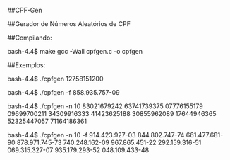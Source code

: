 ##CPF-Gen

##Gerador de Números Aleatórios de CPF

##Compilando:

bash-4.4$ make
gcc -Wall cpfgen.c -o cpfgen

##Exemplos:

bash-4.4$ ./cpfgen
12758151200

bash-4.4$ ./cpfgen -f
858.935.757-09

bash-4.4$ ./cpfgen -n 10
83021679242
63741739375
07776155179
09699700211
34309916333
41423625188
30855962089
17644946365
52325447057
71164186361

bash-4.4$ ./cpfgen -n 10 -f
914.423.927-03
844.802.747-74
661.477.681-90
878.971.745-73
740.248.162-09
967.865.451-22
292.159.316-51
069.315.327-07
935.179.293-52
048.109.433-48
 
